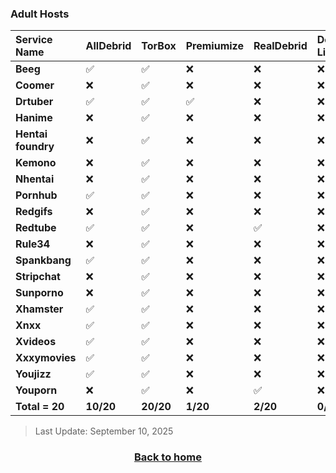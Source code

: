 
### Adult Hosts

| **Service Name** | **AllDebrid** | **TorBox** | **Premiumize** | **RealDebrid** | **Debrid-Link** | **LinkSnappy** | **Mega-Debrid** | **Deepbrid** | **High-Way** |
| :--- | :--- | :--- | :--- | :--- | :--- | :--- | :--- | :--- | :--- |
| **Beeg** | ✅ | ✅ | ❌ | ❌ | ❌ | ❌ | ❌ | ❌ | ❌ |
| **Coomer** | ❌ | ✅ | ❌ | ❌ | ❌ | ❌ | ❌ | ❌ | ❌ |
| **Drtuber** | ✅ | ✅ | ✅ | ❌ | ❌ | ❌ | ❌ | ❌ | ❌ |
| **Hanime** | ❌ | ✅ | ❌ | ❌ | ❌ | ❌ | ❌ | ❌ | ❌ |
| **Hentai foundry** | ❌ | ✅ | ❌ | ❌ | ❌ | ❌ | ❌ | ❌ | ❌ |
| **Kemono** | ❌ | ✅ | ❌ | ❌ | ❌ | ❌ | ❌ | ❌ | ❌ |
| **Nhentai** | ❌ | ✅ | ❌ | ❌ | ❌ | ❌ | ❌ | ❌ | ❌ |
| **Pornhub** | ✅ | ✅ | ❌ | ❌ | ❌ | ❌ | ❌ | ❌ | ❌ |
| **Redgifs** | ❌ | ✅ | ❌ | ❌ | ❌ | ❌ | ❌ | ❌ | ❌ |
| **Redtube** | ✅ | ✅ | ❌ | ✅ | ❌ | ❌ | ❌ | ✅ | ❌ |
| **Rule34** | ❌ | ✅ | ❌ | ❌ | ❌ | ❌ | ❌ | ❌ | ❌ |
| **Spankbang** | ✅ | ✅ | ❌ | ❌ | ❌ | ❌ | ❌ | ❌ | ❌ |
| **Stripchat** | ❌ | ✅ | ❌ | ❌ | ❌ | ❌ | ❌ | ❌ | ❌ |
| **Sunporno** | ❌ | ✅ | ❌ | ❌ | ❌ | ❌ | ✅ | ❌ | ❌ |
| **Xhamster** | ✅ | ✅ | ❌ | ❌ | ❌ | ❌ | ❌ | ❌ | ❌ |
| **Xnxx** | ✅ | ✅ | ❌ | ❌ | ❌ | ❌ | ❌ | ❌ | ❌ |
| **Xvideos** | ✅ | ✅ | ❌ | ❌ | ❌ | ❌ | ❌ | ❌ | ❌ |
| **Xxxymovies** | ✅ | ✅ | ❌ | ❌ | ❌ | ❌ | ❌ | ❌ | ❌ |
| **Youjizz** | ✅ | ✅ | ❌ | ❌ | ❌ | ❌ | ❌ | ❌ | ❌ |
| **Youporn** | ❌ | ✅ | ❌ | ✅ | ❌ | ❌ | ❌ | ❌ | ❌ |
| **Total = 20**     | **10/20**     | **20/20**  | **1/20**       | **2/20**       | **0/20**        | **0/20**       | **1/20**        | **1/20**     | **0/20**     |

> Last Update: September 10, 2025

<div align="center">

### [Back to home](./README.md)

</div>